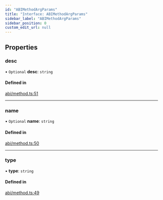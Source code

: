 ```yaml
---
id: "ABIMethodArgParams"
title: "Interface: ABIMethodArgParams"
sidebar_label: "ABIMethodArgParams"
sidebar_position: 0
custom_edit_url: null
---
```


## Properties

### desc

• `Optional` **desc**: `string`

#### Defined in

[abi/method.ts:51](https://github.com/joe-p/js-algorand-sdk/blob/6a3021f/src/abi/method.ts#L51)

___

### name

• `Optional` **name**: `string`

#### Defined in

[abi/method.ts:50](https://github.com/joe-p/js-algorand-sdk/blob/6a3021f/src/abi/method.ts#L50)

___

### type

• **type**: `string`

#### Defined in

[abi/method.ts:49](https://github.com/joe-p/js-algorand-sdk/blob/6a3021f/src/abi/method.ts#L49)
